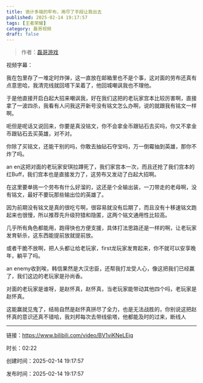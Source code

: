 ```yaml
---
title: 诡计多端的牢布，用尽了手段让我出去
published: 2025-02-14 19:17:57
tags: [王者荣耀]
category: 磊哥视频
draft: false
---
```



> 作者：[磊哥游戏](https://space.bilibili.com/268941858?spm_id_from=333.788.upinfo.head.click)

视频字幕：

我在包里存了一堆定时炸弹，这一直放在邮箱里也不是个事，这对面的劳布还真有点意思哈，我清完线就回塔下呆着了，他回城嘲讽我也不理他。

于是他直接开启白起大招来嘲讽我，好在我们这把的老玩家宫本比较厉害啊，直接拿了一波四杀，我看有人问我这开新号没有铭文怎么办啊，说的就跟我有铭文一样啊。

呃但是呢话又说回来，你要是真没铭文，你不会拿金币跟钻石去买吗，你又不拿金币跟钻石去买英雄，对不对。

你除了买铭文，还能干别的吗，你敢去抽钻石夺宝吗，万一倒霉抽到英雄，那你不炸了吗。

an en这把对面的老玩家安琪拉蹲死了，我们家宫本一次，而且还抢了我们宫本的红Buff，我们宫本也是直接发力了，这劳布又发动了白起大招啊。

在这里要单挑一个劳布有什么好溜的，这还是个全输出装，一刀带走的老母啊，没有铭文，最好不要玩那些输出位的英雄了。

因为前期没有铭文是真的很吃亏啊，很容易就没有后期了，而且没有十移速铭文跑起来也很慢，所以推荐先升级狩猎和隐匿，这两个铭文通用性比较高。

几乎所有角色都能用，跑得快也方便支援，具体打法思路还是一样的啊，让老玩家发育斩杀，这东西能提前放就提前放。

或者干脆不放啊，把人头都让给老玩家，first龙玩家发育起来，你不就可以安享晚年，躺平了吗。

an enemy收到唉，韩信果然是大汉忠臣，还帮我打龙受人心，像这把我们已经赢了，我们这边的老玩家是孙尚香。

对面的老玩家是谁呀，是赵怀真，赵怀真，当老玩家能带动其他四个吗，老玩家是赵怀真。

这能赢就见鬼了，结局自然是赵怀真拼尽了全力，也是无法战胜的，你别说这把赵怀真的意识还真不错哈，我刘邦每次去带线偷塔，他都能及时的过来，断线人

---


链接：https://www.bilibili.com/video/BV1viKNeLEjq



时长：02:22

创建时间：2025-02-14 19:17:57

发布时间：2025-02-14 19:17:57
